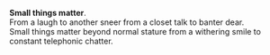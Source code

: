 **Small things matter**.  
From a laugh to another sneer from a closet talk to banter dear.  
Small things matter beyond normal stature from a withering smile to constant telephonic chatter.  

